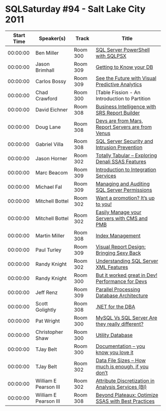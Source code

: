 # SQLSaturday #94 - Salt Lake City 2011
Start Time|Speaker(s)|Track|Title
---|---|---|---
00:00:00|Ben Miller|Room 300 |[SQL Server PowerShell with SQLPSX](29012.md)
00:00:00|Jason Brimhall|Room 309 |[Getting to Know your DB](29287.md)
00:00:00|Carlos Bossy|Room 309 |[See the Future with Visual Predictive Analytics](29405.md)
00:00:00|Chad Crawford|Room 300 |[Table Fission - An Introduction to Partition|ing](29435.md)
00:00:00|David Eichner|Room 308 |[Business Intelligence with SRS Report Builder](29770.md)
00:00:00|Doug Lane|Room 308 |[Devs are from Mars, Report Servers are from Venus](29971.md)
00:00:00|Gabriel Villa|Room 308 |[SQL Server Security and Intrusion Prevention](30173.md)
00:00:00|Jason Horner|Room 302|[Totally Tabular – Exploring Denali SSAS Features](30509.md)
00:00:00|Marc Beacom|Room 309 |[Introduction to Integration Services](31545.md)
00:00:00|Michael Fal|Room 309 |[Managing and Auditing SQL Server Permissions](31824.md)
00:00:00|Mitchell Bottel|Room 302|[Want a promotion? It’s up to you!](31924.md)
00:00:00|Mitchell Bottel|Room 302|[Easily Manage your Servers with CMS and PMB](31925.md)
00:00:00|Martin Miller|Room 308 |[Index Management](31954.md)
00:00:00|Paul Turley|Room 309 |[Visual Report Design: Bringing Sexy Back](32167.md)
00:00:00|Randy Knight|Room 302|[Understanding SQL Server XML Features ](32382.md)
00:00:00|Randy Knight|Room 300 |[But it worked great in Dev!  Performance for Devs](32384.md)
00:00:00|Jeff Renz|Room 309 |[Parallel Processing Database Architecture](32490.md)
00:00:00|Scott Golightly|Room 308 |[.NET for the DBA](32816.md)
00:00:00|Pat Wright|Room 300 |[MySQL Vs SQL Server Are they really different? ](33027.md)
00:00:00|Christopher Shaw|Room 300 |[Utility Database](33128.md)
00:00:00|TJay Belt|Room 300 |[Documentation – you know you love it](33679.md)
00:00:00|TJay Belt|Room 302|[Data File Sizes – How much is enough, if you don’t](33680.md)
00:00:00|William E Pearson III|Room 302|[Attribute Discretization in Analysis Services (BI)](34018.md)
00:00:00|William E Pearson III|Room 308 |[Beyond Plateaux: Optimize SSAS with Best Practices](34020.md)
